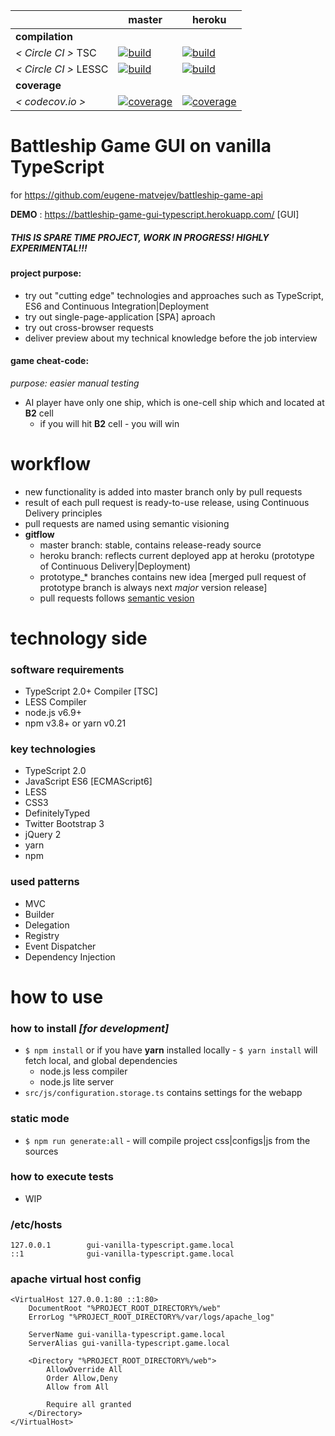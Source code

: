 
[circle.ci-master-badge]: https://circleci.com/gh/eugene-matvejev/battleship-game-gui-vanilla-typescript/tree/master.svg?style=svg
[circle.ci-master-link]: https://circleci.com/gh/eugene-matvejev/battleship-game-gui-vanilla-typescript/tree/master
[codecov.io-master-badge]: https://codecov.io/gh/eugene-matvejev/battleship-game-gui-vanilla-typescript/branch/master/graph/badge.svg
[codecov.io-master-link]: https://codecov.io/gh/eugene-matvejev/battleship-game-gui-vanilla-typescript/branch/master

[circle.ci-heroku-badge]: https://circleci.com/gh/eugene-matvejev/battleship-game-gui-vanilla-typescript/tree/heroku.svg?style=svg
[circle.ci-heroku-link]: https://circleci.com/gh/eugene-matvejev/battleship-game-gui-vanilla-typescript/tree/heroku
[codecov.io-heroku-badge]: https://codecov.io/gh/eugene-matvejev/battleship-game-gui-vanilla-typescript/branch/heroku/graph/badge.svg
[codecov.io-heroku-link]: https://codecov.io/gh/eugene-matvejev/battleship-game-gui-vanilla-typescript/branch/heroku

|                       | master                                                         | heroku
|---                    |---                                                             |---
| __compilation__       |
| _< Circle CI >_ TSC   | [![build][circle.ci-master-badge]][circle.ci-master-link]      | [![build][circle.ci-heroku-badge]][circle.ci-heroku-link]
| _< Circle CI >_ LESSC | [![build][circle.ci-master-badge]][circle.ci-master-link]      | [![build][circle.ci-heroku-badge]][circle.ci-heroku-link]
| __coverage__          |
| _< codecov.io >_      | [![coverage][codecov.io-master-badge]][codecov.io-master-link] | [![coverage][codecov.io-heroku-badge]][codecov.io-heroku-link]

# Battleship Game GUI on vanilla TypeScript
for https://github.com/eugene-matvejev/battleship-game-api

__DEMO__ : https://battleship-game-gui-typescript.herokuapp.com/ [GUI]

##### THIS IS SPARE TIME PROJECT, WORK IN PROGRESS! HIGHLY EXPERIMENTAL!!!
#### project purpose:
 * try out "cutting edge" technologies and approaches such as TypeScript, ES6 and Continuous Integration|Deployment
 * try out single-page-application [SPA] aproach
 * try out cross-browser requests
 * deliver preview about my technical knowledge before the job interview

#### game cheat-code:
_purpose: easier manual testing_
* AI player have only one ship, which is one-cell ship which and located at __B2__ cell
  * if you will hit __B2__ cell - you will win

# workflow
 * new functionality is added into master branch only by pull requests
 * result of each pull request is ready-to-use release, using Continuous Delivery principles
 * pull requests are named using semantic visioning
 * __gitflow__
   * master branch: stable, contains release-ready source
   * heroku branch: reflects current deployed app at heroku (prototype of Continuous Delivery|Deployment)
   * prototype_* branches contains new idea [merged pull request of prototype branch is always next *major* version release]
   * pull requests follows [semantic vesion](http://semver.org/)

# technology side
### software requirements
 * TypeScript 2.0+ Compiler [TSC]
 * LESS Compiler
 * node.js v6.9+
 * npm v3.8+ or yarn v0.21

### key technologies
 * TypeScript 2.0
 * JavaScript ES6 [ECMAScript6]
 * LESS
 * CSS3
 * DefinitelyTyped
 * Twitter Bootstrap 3
 * jQuery 2
 * yarn
 * npm

### used patterns
 * MVC
 * Builder
 * Delegation
 * Registry
 * Event Dispatcher
 * Dependency Injection

# how to use
### how to install _[for development]_
 * `$ npm install` or if you have __yarn__ installed locally - `$ yarn install` will fetch local, and global dependencies
   * node.js less compiler
   * node.js lite server
 * `src/js/configuration.storage.ts` contains settings for the webapp

### static mode
 * `$ npm run generate:all` - will compile project css|configs|js from the sources

### how to execute tests
 * WIP

### /etc/hosts
```
127.0.0.1        gui-vanilla-typescript.game.local
::1              gui-vanilla-typescript.game.local
```

### apache virtual host config
```
<VirtualHost 127.0.0.1:80 ::1:80>
    DocumentRoot "%PROJECT_ROOT_DIRECTORY%/web"
    ErrorLog "%PROJECT_ROOT_DIRECTORY%/var/logs/apache_log"

    ServerName gui-vanilla-typescript.game.local
    ServerAlias gui-vanilla-typescript.game.local

    <Directory "%PROJECT_ROOT_DIRECTORY%/web">
        AllowOverride All
        Order Allow,Deny
        Allow from All

        Require all granted
    </Directory>
</VirtualHost>
```
